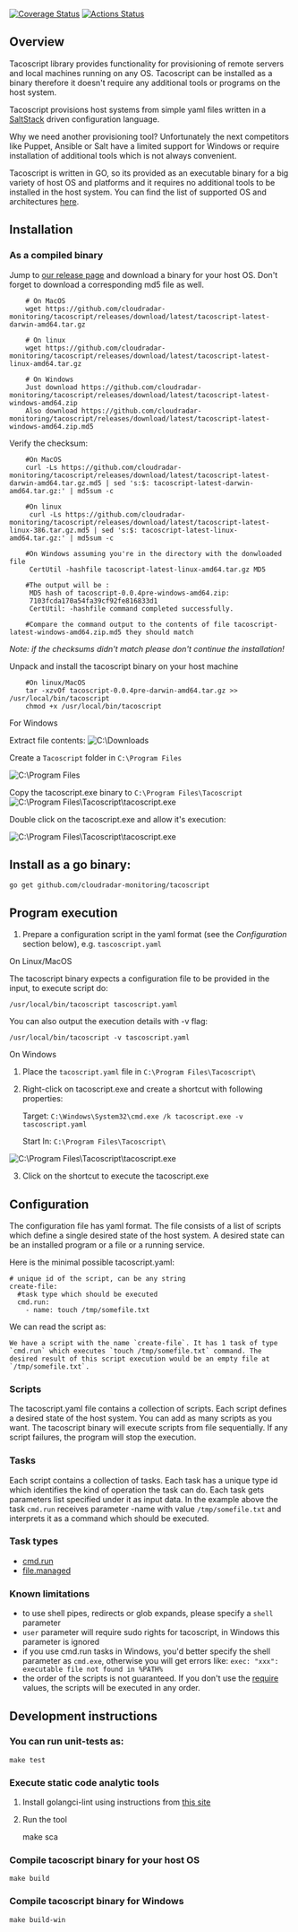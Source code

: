 [![Coverage Status](https://coveralls.io/repos/github/cloudradar-monitoring/tacoscript/badge.svg)](https://coveralls.io/github/cloudradar-monitoring/tacoscript)
[![Actions Status](https://github.com/cloudradar-monitoring/tacoscript/workflows/Go/badge.svg)](https://github.com/cloudradar-monitoring/tacoscript/actions)
## Overview
Tacoscript library provides functionality for provisioning of remote servers and local machines running on any OS. Tacoscript can be installed as a binary therefore it doesn't require any additional tools or programs on the host system. 

Tacoscript provisions host systems from simple yaml files written in a [SaltStack](https://www.saltstack.com/) driven configuration language. 

Why we need another provisioning tool? Unfortunately the next competitors like Puppet, Ansible or Salt have a limited support for Windows or require installation of additional tools which is not always convenient.

Tacoscript is written in GO, so its provided as an executable binary for a big variety of host OS and platforms and it requires no additional tools to be installed in the host system. You can find the list of supported OS and architectures [here](https://golang.org/doc/install/source#environment). 

## Installation

### As a compiled binary

Jump to [our release page](https://github.com/cloudradar-monitoring/tacoscript/releases/tag/latest) and download a binary for your host OS. Don't forget to download a corresponding md5 file as well.


        # On MacOS
        wget https://github.com/cloudradar-monitoring/tacoscript/releases/download/latest/tacoscript-latest-darwin-amd64.tar.gz
        
        # On linux
        wget https://github.com/cloudradar-monitoring/tacoscript/releases/download/latest/tacoscript-latest-linux-amd64.tar.gz
        
        # On Windows
        Just download https://github.com/cloudradar-monitoring/tacoscript/releases/download/latest/tacoscript-latest-windows-amd64.zip
        Also download https://github.com/cloudradar-monitoring/tacoscript/releases/download/latest/tacoscript-latest-windows-amd64.zip.md5
     
     
Verify the checksum:

    
        #On MacOS
        curl -Ls https://github.com/cloudradar-monitoring/tacoscript/releases/download/latest/tacoscript-latest-darwin-amd64.tar.gz.md5 | sed 's:$: tacoscript-latest-darwin-amd64.tar.gz:' | md5sum -c
        
        #On linux
         curl -Ls https://github.com/cloudradar-monitoring/tacoscript/releases/download/latest/tacoscript-latest-linux-386.tar.gz.md5 | sed 's:$: tacoscript-latest-linux-amd64.tar.gz:' | md5sum -c
         
        #On Windows assuming you're in the directory with the donwloaded file
         CertUtil -hashfile tacoscript-latest-linux-amd64.tar.gz MD5
        
        #The output will be :
         MD5 hash of tacoscript-0.0.4pre-windows-amd64.zip:
         7103fcda170a54fa39cf92fe816833d1
         CertUtil: -hashfile command completed successfully.
        
        #Compare the command output to the contents of file tacoscript-latest-windows-amd64.zip.md5 they should match
  
  
    
_Note: if the checksums didn't match please don't continue the installation!_

Unpack and install the tacoscript binary on your host machine

    
        #On linux/MacOS
        tar -xzvOf tacoscript-0.0.4pre-darwin-amd64.tar.gz >> /usr/local/bin/tacoscript
        chmod +x /usr/local/bin/tacoscript
    

For Windows

Extract file contents:
![C:\Downloads](docs/Extract.png?raw=true "Extract")

Create a `Tacoscript` folder in `C:\Program Files`

![C:\Program Files](docs/ProgramFiles.png?raw=true "ProgramFiles")

Copy the tacoscript.exe binary to `C:\Program Files\Tacoscript`
![C:\Program Files\Tacoscript\tacoscript.exe](docs/ProgramFilesWithTacoscript.png?raw=true "ProgramFilesWithTacoscript")

Double click on the tacoscript.exe and allow it's execution:

![C:\Program Files\Tacoscript\tacoscript.exe](docs/AllowRun.png?raw=true "AllowRun")

## Install as a go binary:

    go get github.com/cloudradar-monitoring/tacoscript

## Program execution

1. Prepare a configuration script in the yaml format (see the _Configuration_ section below), e.g. `tascoscript.yaml`

On Linux/MacOS

The tacoscript binary expects a configuration file to be provided in the input, to execute script do:

    /usr/local/bin/tacoscript tascoscript.yaml

You can also output the execution details with -v flag:

    /usr/local/bin/tacoscript -v tascoscript.yaml
    
On Windows

1. Place the `tacoscript.yaml` file in `C:\Program Files\Tacoscript\`

2. Right-click on tacoscript.exe and create a shortcut with following properties:

    Target: `C:\Windows\System32\cmd.exe /k tacoscript.exe -v tascoscript.yaml`
    
    Start In: `C:\Program Files\Tacoscript\`
 
![C:\Program Files\Tacoscript\tacoscript.exe](docs/Shortcut.png?raw=true "Shortcut")

3. Click on the shortcut to execute the tacoscript.exe

## Configuration

The configuration file has yaml format. The file consists of a list of scripts which define a single desired state of the host system. A desired state can be an installed program or a file or a running service. 

Here is the minimal possible tacoscript.yaml:


    # unique id of the script, can be any string
    create-file:
      #task type which should be executed
      cmd.run:
        - name: touch /tmp/somefile.txt
            
We can read the script as:

    
    We have a script with the name `create-file`. It has 1 task of type `cmd.run` which executes `touch /tmp/somefile.txt` command. The desired result of this script execution would be an empty file at `/tmp/somefile.txt`.
    

### Scripts
The tacoscript.yaml file contains a collection of scripts. Each script defines a desired state of the host system. You can add as many scripts as you want. The tacoscript binary will execute scripts from file sequentially. If any script failures, the program will stop the execution.

### Tasks
Each script contains a collection of tasks. Each task has a unique type id which identifies the kind of operation the task can do. Each task gets parameters list specified under it as input data. In the example above the task `cmd.run` receives parameter -name with value `/tmp/somefile.txt` and interprets it as a command which should be executed.  

### Task types

- [cmd.run](docs/modules/cmd/README.md)
- [file.managed](docs/modules/file/README.md)

### Known limitations
- to use shell pipes, redirects or glob expands, please specify a `shell` parameter
- `user` parameter will require sudo rights for tacoscript, in Windows this parameter is ignored
- if you use cmd.run tasks in Windows, you'd better specify the shell parameter as `cmd.exe`, otherwise you will get errors like:
    `exec: "xxx": executable file not found in %PATH%`
- the order of the scripts is not guaranteed. If you don't use the [require](docs/general/dependencies/require.md) values, the scripts will be executed in any order.

## Development instructions

### You can run unit-tests as:

    make test
    
### Execute static code analytic tools

1. Install golangci-lint using instructions from [this site](https://golangci-lint.run/usage/install/)

2. Run the tool


    make sca

### Compile tacoscript binary for your host OS

    make build
    
### Compile tacoscript binary for Windows

    make build-win
